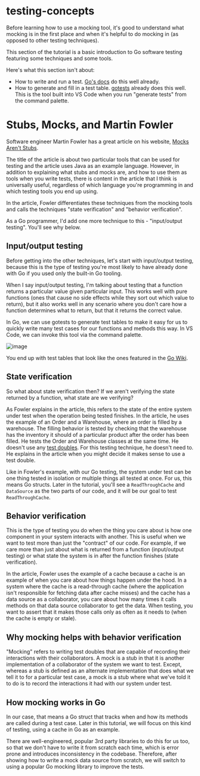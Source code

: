 # testing-concepts

Before learning how to use a mocking tool, it's good to understand what mocking is in the first place and when it's helpful to do mocking in (as opposed to other testing techniques).

This section of the tutorial is a basic introduction to Go software testing featuring some techniques and some tools.

Here's what this section isn't about:

* How to write and run a test. [Go's docs](https://go.dev/doc/tutorial/add-a-test) do this well already.
* How to generate and fill in a test table. [gotests](https://github.com/cweill/gotests) already does this well. This is the tool built into VS Code when you run "generate tests" from the command palette.

# Stubs, Mocks, and Martin Fowler

Software engineer Martin Fowler has a great article on his website, [Mocks Aren't Stubs](https://martinfowler.com/articles/mocksArentStubs.html).

The title of the article is about two particular tools that can be used for testing and the article uses Java as an example language. However, in addition to explaining what stubs and mocks are, and how to use them as tools when you write tests, there is content in the article that I think is universally useful, regardless of which language you're programming in and which testing tools you end up using.

In the article, Fowler differentiates these techniques from the mocking tools and calls the techniques "state verification" and "behavior verification".

As a Go programmer, I'd add one more technique to this - "input/output testing". You'll see why below.

## Input/output testing

Before getting into the other techniques, let's start with input/output testing, because this is the type of testing you're most likely to have already done with Go if you used only the built-in Go tooling.

When I say input/output testing, I'm talking about testing that a function returns a particular value given particular input. This works well with pure functions (ones that cause no side effects while they sort out which value to return), but it also works well in any scenario where you don't care how a function determines what to return, but that it returns the correct value.

In Go, we can use gotests to generate test tables to make it easy for us to quickly write many test cases for our functions and methods this way. In VS Code, we can invoke this tool via the command palette.

![image](https://github.com/mattwelke/go-mocking-tutorial/assets/7719209/09a90f43-52bf-4e7a-9779-e24eeb9041bb)

You end up with test tables that look like the ones featured in the [Go Wiki](https://go.dev/wiki/TableDrivenTests).

## State verification

So what about state verification then? If we aren't verifying the state returned by a function, what state are we verifying?

As Fowler explains in the article, this refers to the state of the entire system under test when the operation being tested finishes. In the article, he uses the example of an Order and a Warehouse, where an order is filled by a warehouse. The filling behavior is tested by checking that the warehouse has the inventory it should of a particular product after the order has been filled. He tests the Order and Warehouse classes at the same time. He doesn't use any [test doubles](https://martinfowler.com/bliki/TestDouble.html). For this testing technique, he doesn't need to. He explains in the article when you might decide it makes sense to use a test double.

Like in Fowler's example, with our Go testing, the system under test can be one thing tested in isolation or multiple things all tested at once. For us, this means Go structs. Later in the tutorial, you'll see a `ReadThroughCache` and `DataSource` as the two parts of our code, and it will be our goal to test `ReadThroughCache`.

## Behavior verification

This is the type of testing you do when the thing you care about is how one component in your system interacts with another. This is useful when we want to test more than just the "contract" of our code. For example, if we care more than just about what is returned from a function (input/output testing) or what state the system is in after the function finishes (state verification).

In the article, Fowler uses the example of a cache because a cache is an example of when you care about how things happen under the hood. In a system where the cache is a read-through cache (where the application isn't responsible for fetching data after cache misses) and the cache has a data source as a collaborator, you care about how many times it calls methods on that data source collaborator to get the data. When testing, you want to assert that it makes those calls only as often as it needs to (when the cache is empty or stale).

## Why mocking helps with behavior verification

"Mocking" refers to writing test doubles that are capable of recording their interactions with their collaborators. A mock is a stub in that it is another implementation of a collaborator of the system we want to test. Except, whereas a stub is defined as an alternate implementation that does what we tell it to for a particular test case, a mock is a stub where what we've told it to do is to record the interactions it had with our system under test.

## How mocking works in Go

In our case, that means a Go struct that tracks when and how its methods are called during a test case. Later in this tutorial, we will focus on this kind of testing, using a cache in Go as an example.

There are well-engineered, popular 3rd party libraries to do this for us too, so that we don't have to write it from scratch each time, which is error prone and introduces inconsistency in the codebase. Therefore, after showing how to write a mock data source from scratch, we will switch to using a popular Go mocking library to improve the tests.
